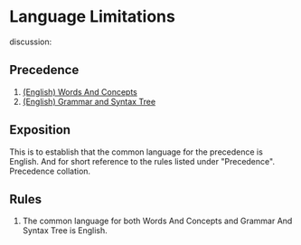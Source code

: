 # Language Limitations

discussion: 

## Precedence

1. [(English) Words And Concepts](https://github.com/the-laurel/chain-proposals/blob/main/laurel/ConsensusWordsConcepts.md)
2. [(English) Grammar and Syntax Tree](https://github.com/the-laurel/chain-proposals/blob/main/laurel/SyntaxTree.md)

## Exposition

This is to establish that the common language for the precedence is English. And for short reference to the rules listed under "Precedence". Precedence collation.

## Rules

1. The common language for both Words And Concepts and Grammar And Syntax Tree is English.

